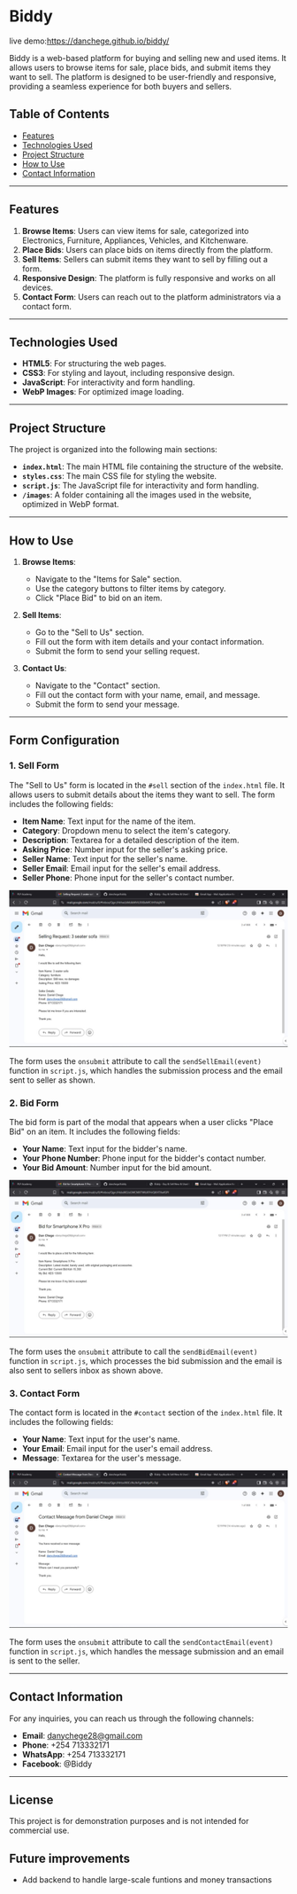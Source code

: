 # Biddy
live demo:https://danchege.github.io/biddy/

Biddy is a web-based platform for buying and selling new and used items. It allows users to browse items for sale, place bids, and submit items they want to sell. The platform is designed to be user-friendly and responsive, providing a seamless experience for both buyers and sellers.

## Table of Contents
- [Features](#features)
- [Technologies Used](#technologies-used)
- [Project Structure](#project-structure)
- [How to Use](#how-to-use)
- [Contact Information](#contact-information)

---

## Features
1. **Browse Items**: Users can view items for sale, categorized into Electronics, Furniture, Appliances, Vehicles, and Kitchenware.
2. **Place Bids**: Users can place bids on items directly from the platform.
3. **Sell Items**: Sellers can submit items they want to sell by filling out a form.
4. **Responsive Design**: The platform is fully responsive and works on all devices.
5. **Contact Form**: Users can reach out to the platform administrators via a contact form.

---

## Technologies Used
- **HTML5**: For structuring the web pages.
- **CSS3**: For styling and layout, including responsive design.
- **JavaScript**: For interactivity and form handling.
- **WebP Images**: For optimized image loading.

---

## Project Structure
The project is organized into the following main sections:
- **`index.html`**: The main HTML file containing the structure of the website.
- **`styles.css`**: The main CSS file for styling the website.
- **`script.js`**: The JavaScript file for interactivity and form handling.
- **`/images`**: A folder containing all the images used in the website, optimized in WebP format.

---

## How to Use
1. **Browse Items**:
   - Navigate to the "Items for Sale" section.
   - Use the category buttons to filter items by category.
   - Click "Place Bid" to bid on an item.

2. **Sell Items**:
   - Go to the "Sell to Us" section.
   - Fill out the form with item details and your contact information.
   - Submit the form to send your selling request.

3. **Contact Us**:
   - Navigate to the "Contact" section.
   - Fill out the contact form with your name, email, and message.
   - Submit the form to send your message.

---

## Form Configuration

### 1. **Sell Form**
The "Sell to Us" form is located in the `#sell` section of the `index.html` file. It allows users to submit details about the items they want to sell. The form includes the following fields:
- **Item Name**: Text input for the name of the item.
- **Category**: Dropdown menu to select the item's category.
- **Description**: Textarea for a detailed description of the item.
- **Asking Price**: Number input for the seller's asking price.
- **Seller Name**: Text input for the seller's name.
- **Seller Email**: Email input for the seller's email address.
- **Seller Phone**: Phone input for the seller's contact number.


![sell_form_email](images/form%20emails/sell%20form%20email%20example.jpg)

The form uses the `onsubmit` attribute to call the `sendSellEmail(event)` function in `script.js`, which handles the submission process and the email sent to seller as shown.

### 2. **Bid Form**
The bid form is part of the modal that appears when a user clicks "Place Bid" on an item. It includes the following fields:
- **Your Name**: Text input for the bidder's name.
- **Your Phone Number**: Phone input for the bidder's contact number.
- **Your Bid Amount**: Number input for the bid amount.

![bid_form_email](images/form%20emails/bid%20email%20example.jpg)

The form uses the `onsubmit` attribute to call the `sendBidEmail(event)` function in `script.js`, which processes the bid submission and the email is also sent to sellers inbox as shown above.

### 3. **Contact Form**
The contact form is located in the `#contact` section of the `index.html` file. It includes the following fields:
- **Your Name**: Text input for the user's name.
- **Your Email**: Email input for the user's email address.
- **Message**: Textarea for the user's message.

![contact_form](images/form%20emails/contact%20form%20email%20example.jpg)

The form uses the `onsubmit` attribute to call the `sendContactEmail(event)` function in `script.js`, which handles the message submission and an email is sent to the seller.

---

## Contact Information
For any inquiries, you can reach us through the following channels:
- **Email**: danychege28@gmail.com
- **Phone**: +254 713332171
- **WhatsApp**: +254 713332171
- **Facebook**: @Biddy

---

## License
This project is for demonstration purposes and is not intended for commercial use.

## Future improvements
- Add backend to handle large-scale funtions and money transactions 